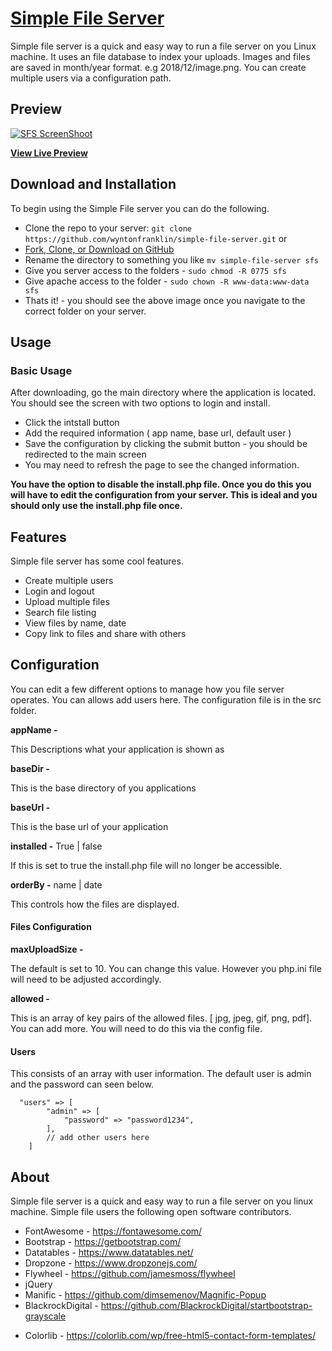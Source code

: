 # [Simple File Server](http://www.igestdevelopment.com/sfs)

Simple file server is a quick and easy way to run a file server on you Linux machine. It uses an file database to index your uploads. Images and files are saved in month/year format. e.g 2018/12/image.png. You can create multiple users via a configuration path. 

## Preview

[![SFS ScreenShoot](https://wftutorials.files.wordpress.com/2018/12/sfs_screenshot.png)](https://wftutorials.files.wordpress.com/2018/12/sfs_screenshot.png)

**[View Live Preview](http://www.igestdevelopment.com/sfs/)**



## Download and Installation

To begin using the Simple File server you can do the following.
* Clone the repo to your server: `git clone https://github.com/wyntonfranklin/simple-file-server.git` or
* [Fork, Clone, or Download on GitHub](https://github.com/wyntonfranklin/simple-file-server.git)
* Rename the directory to something you like `mv simple-file-server sfs`
* Give you server access to the folders - `sudo chmod -R 0775 sfs`
* Give apache access to the folder - `sudo chown -R www-data:www-data sfs`
* Thats it!  - you should see the above image once you navigate to the correct folder on your server.



## Usage

### Basic Usage

After downloading, go the main directory where the application is located. You should see the screen with two options to login and install.

- Click the intstall button
- Add the required information ( app name, base url, default user )
- Save the configuration by clicking the submit button - you should be redirected to the main screen
- You may need to refresh the page to see the changed information.

**You have the option to disable the install.php file. Once you do this you will have to edit the configuration from your server. This is ideal and you should only use the install.php file once.**



## Features

Simple file server has some cool features.

- Create multiple users
- Login and logout
- Upload multiple files
- Search file listing
- View files by name, date
- Copy link to files and share with others



## Configuration

You can edit a few different options to manage how you file server operates. You can allows add users here. The configuration file is in the src folder.

**appName -**

This Descriptions what your application is shown as

**baseDir -**

This is the base directory of you applications

**baseUrl -**

This is the base url of your application

**installed -** True | false

If this is set to true the install.php file will no longer be accessible.

**orderBy -** name | date

This controls how the files are displayed.

#### Files Configuration

**maxUploadSize -** 

The default is set to 10. You can change this value. However you php.ini file will need to be adjusted accordingly.

**allowed -**

This is an array of key pairs of the allowed files. [ jpg, jpeg, gif, png, pdf]. You can add more. You will need to do this via the config file.

#### Users

This consists of an array with user information. The default user is admin and the password can seen below.

```
  "users" => [
        "admin" => [
            "password" => "password1234",
        ],
        // add other users here
    ]
```





## About

Simple file server is a quick and easy way to run a file server on you linux machine. Simple file users the following open software contributors.

* FontAwesome - https://fontawesome.com/
* Bootstrap - https://getbootstrap.com/
* Datatables - https://www.datatables.net/
* Dropzone - https://www.dropzonejs.com/
* Flywheel - https://github.com/jamesmoss/flywheel
* jQuery
* Manific - https://github.com/dimsemenov/Magnific-Popup
* BlackrockDigital - https://github.com/BlackrockDigital/startbootstrap-grayscale

- Colorlib - https://colorlib.com/wp/free-html5-contact-form-templates/

